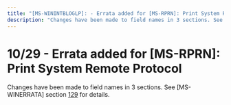 ```yaml
---
title: "[MS-WININTBLOGLP]: - Errata added for [MS-RPRN]: Print System Remote Protocol"
description: "Changes have been made to field names in 3 sections. See [MS-WINERRATA] section 129 for details."
---
```


# 10/29 - Errata added for [MS-RPRN]: Print System Remote Protocol

<p> </p>
<p>Changes have been made to field names in 3 sections. See
[MS-WINERRATA] section <span><a href="/openspecs/windows_protocols/MS-WINERRATA/e6494ac5-0fa2-4430-a4b7-35fe4cf86881">129</a></span>
for details. </p>


                